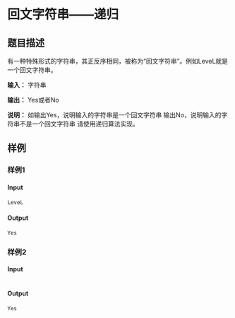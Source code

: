 # 回文字符串——递归

## 题目描述

 有一种特殊形式的字符串，其正反序相同，被称为“回文字符串”。例如LeveL就是一个回文字符串。

**输入：**
     字符串

**输出：**
     Yes或者No

**说明：**
     如输出Yes，说明输入的字符串是一个回文字符串
     输出No，说明输入的字符串不是一个回文字符串
     请使用递归算法实现。

## 样例

### 样例1

#### Input

```
LeveL
```

#### Output

```
Yes
```

### 样例2

#### Input

```

```

#### Output

```
Yes
```

